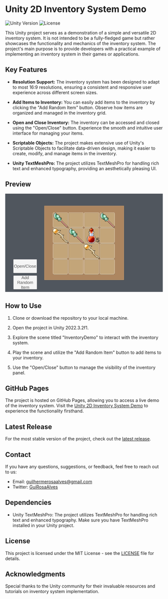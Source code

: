# Unity 2D Inventory System Demo

![Unity Version](https://img.shields.io/badge/Unity-2022.3.2f1-green.svg)
![License](https://img.shields.io/badge/license-MIT-blue.svg)

This Unity project serves as a demonstration of a simple and versatile 2D inventory system. It is not intended to be a fully-fledged game but rather showcases the functionality and mechanics of the inventory system. The project's main purpose is to provide developers with a practical example of implementing an inventory system in their games or applications.

## Key Features

- **Resolution Support:** The inventory system has been designed to adapt to most 16:9 resolutions, ensuring a consistent and responsive user experience across different screen sizes.

- **Add Items to Inventory:** You can easily add items to the inventory by clicking the "Add Random Item" button. Observe how items are organized and managed in the inventory grid.

- **Open and Close Inventory:** The inventory can be accessed and closed using the "Open/Close" button. Experience the smooth and intuitive user interface for managing your items.

- **Scriptable Objects:** The project makes extensive use of Unity's Scriptable Objects to facilitate data-driven design, making it easier to create, modify, and manage items in the inventory.

- **Unity TextMeshPro:** The project utilizes TextMeshPro for handling rich text and enhanced typography, providing an aesthetically pleasing UI.

## Preview

![Inventory System Demo](screenshot_1.png)

## How to Use

1. Clone or download the repository to your local machine.

2. Open the project in Unity 2022.3.2f1.

3. Explore the scene titled "InventoryDemo" to interact with the inventory system.

4. Play the scene and utilize the "Add Random Item" button to add items to your inventory.

5. Use the "Open/Close" button to manage the visibility of the inventory panel.

## GitHub Pages

The project is hosted on GitHub Pages, allowing you to access a live demo of the inventory system. Visit the [Unity 2D Inventory System Demo](https://guirosaalves.github.io/InventorySystem) to experience the functionality firsthand.

## Latest Release

For the most stable version of the project, check out the [latest release](https://github.com/GuiRosaAlves/InventorySystem/releases/latest).

## Contact

If you have any questions, suggestions, or feedback, feel free to reach out to us:

- Email: [guilhermerosaalves@gmail.com](mailto:guilhermerosaalves@gmail.com)
- Twitter: [GuiRosaAlves](https://www.linkedin.com/in/guirosaalves/)

## Dependencies

- Unity TextMeshPro: The project utilizes TextMeshPro for handling rich text and enhanced typography. Make sure you have TextMeshPro installed in your Unity project.

## License

This project is licensed under the MIT License - see the [LICENSE](LICENSE) file for details.

## Acknowledgments

Special thanks to the Unity community for their invaluable resources and tutorials on inventory system implementation.
